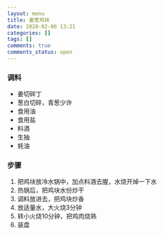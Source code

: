 ```yaml
---
layout: menu
title: 姜葱鸡块
date: 2020-02-06 13:21
categories: []
tags: []
comments: true
comments_status: open
---
```


### 调料
- 姜切碎丁
- 葱白切碎，青葱少许
- 食用油
- 食用盐
- 料酒
- 生抽
- 蚝油

### 步骤
1. 把鸡块放冷水锅中，加点料酒去腥，水烧开焯一下水
2. 热锅后，把鸡块水份炒干
3. 调料放进去，把鸡块炒香
4. 放适量水，大火烧3分钟
5. 转小火烧10分钟，把鸡肉烧熟
6. 装盘